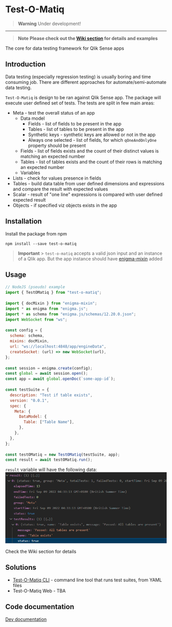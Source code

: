 # Test-O-Matiq

> **Warning**
> Under development!

---

> **Note**
> **Please check out the [Wiki section](https://github.com/Informatiqal/test-o-matiq/wiki) for details and examples**

The core for data testing framework for Qlik Sense apps

## Introduction

Data testing (especially regression testing) is usually boring and time consuming job. There are different approaches for automate/semi-automate data testing.

`Test-O-Matiq` is design to be ran against Qlik Sense app. The package will execute user defined set of tests. The tests are split in few main areas:

- Meta - test the overall status of an app
  - Data model
    - Fields - list of fields to be present in the app
    - Tables - list of tables to be present in the app
    - Synthetic keys - synthetic keys are allowed or not in the app
    - Always one selected - list of fields, for which `qOneAndOnlyOne` property should be present
  - Fields - list of fields exists and the count of their distinct values is matching an expected number
  - Tables - list of tables exists and the count of their rows is matching an expected number
  - Variables
- Lists - check for values presence in fields
- Tables - build data table from user defined dimensions and expressions and compare the result with expected values
- Scalar - result of "one line" expressions is compared with user defined expected result
- Objects - if specified viz objects exists in the app

## Installation

Install the package from npm

```shell
npm install --save test-o-matiq
```

> **Important** > `test-o-matiq` accepts a valid json input and an instance of a Qlik app. But the app instance should have [enigma-mixin](https://github.com/countnazgul/enigma-mixin) added

## Usage

```javascript
// NodeJS (pseudo) example
import { TestOMatiq } from "test-o-matiq";

import { docMixin } from "enigma-mixin";
import * as enigma from "enigma.js";
import * as schema from "enigma.js/schemas/12.20.0.json";
import WebSocket from "ws";

const config = {
  schema: schema,
  mixins: docMixin,
  url: "ws://localhost:4848/app/engineData",
  createSocket: (url) => new WebSocket(url),
};

const session = enigma.create(config);
const global = await session.open();
const app = await global.openDoc(`some-app-id`);

const testSuite = {
  description: "Test if table exists",
  version: "0.0.1",
  spec: {
    Meta: {
      DataModel: {
        Table: ["Table Name"],
      },
    },
  },
};

const testOMatiq = new TestOMatiq(testSuite, app);
const result = await testOMatiq.run();
```

`result` variable will have the following data:
![result](./assets//result.png)

Check the Wiki section for details

## Solutions

- [Test-O-Matiq CLI](https://github.com/Informatiqal/test-o-matiq-cli) - command line tool that runs test suites, from YAML files
- Test-O-Matiq Web - TBA

## Code documentation

[Dev documentation](https://informatiqal.github.io/test-o-matiq/classes/TestOMatiq.html)

